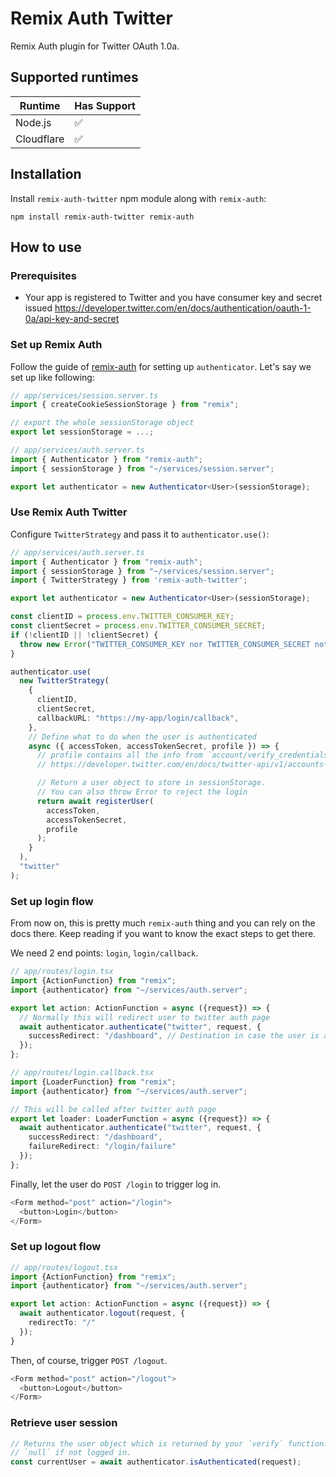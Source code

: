 # Remix Auth Twitter

Remix Auth plugin for Twitter OAuth 1.0a.

## Supported runtimes

| Runtime    | Has Support |
| ---------- | ----------- |
| Node.js    | ✅          |
| Cloudflare | ✅          |

<!-- If it doesn't support one runtime, explain here why -->

## Installation

Install `remix-auth-twitter` npm module along with `remix-auth`:

```shell
npm install remix-auth-twitter remix-auth
```
## How to use

### Prerequisites

* Your app is registered to Twitter and you have consumer key and secret issued https://developer.twitter.com/en/docs/authentication/oauth-1-0a/api-key-and-secret

### Set up Remix Auth

Follow the guide of [remix-auth](https://github.com/sergiodxa/remix-auth) for setting up `authenticator`. Let's say we set up like following:

```typescript
// app/services/session.server.ts
import { createCookieSessionStorage } from "remix";

// export the whole sessionStorage object
export let sessionStorage = ...;
```

```typescript
// app/services/auth.server.ts
import { Authenticator } from "remix-auth";
import { sessionStorage } from "~/services/session.server";

export let authenticator = new Authenticator<User>(sessionStorage);
```

### Use Remix Auth Twitter

Configure `TwitterStrategy` and pass it to `authenticator.use()`:

```typescript jsx
// app/services/auth.server.ts
import { Authenticator } from "remix-auth";
import { sessionStorage } from "~/services/session.server";
import { TwitterStrategy } from 'remix-auth-twitter';

export let authenticator = new Authenticator<User>(sessionStorage);

const clientID = process.env.TWITTER_CONSUMER_KEY;
const clientSecret = process.env.TWITTER_CONSUMER_SECRET;
if (!clientID || !clientSecret) {
  throw new Error("TWITTER_CONSUMER_KEY nor TWITTER_CONSUMER_SECRET not given");
}

authenticator.use(
  new TwitterStrategy(
    {
      clientID,
      clientSecret,
      callbackURL: "https://my-app/login/callback",
    },
    // Define what to do when the user is authenticated
    async ({ accessToken, accessTokenSecret, profile }) => {
      // profile contains all the info from `account/verify_credentials`
      // https://developer.twitter.com/en/docs/twitter-api/v1/accounts-and-users/manage-account-settings/api-reference/get-account-verify_credentials

      // Return a user object to store in sessionStorage.
      // You can also throw Error to reject the login
      return await registerUser(
        accessToken,
        accessTokenSecret,
        profile
      );
    }
  ),
  "twitter"
);
```

### Set up login flow
From now on, this is pretty much `remix-auth` thing and you can rely on the docs there. Keep reading if you want to know the exact steps to get there.

We need 2 end points: `login`, `login/callback`.

```typescript jsx
// app/routes/login.tsx
import {ActionFunction} from "remix";
import {authenticator} from "~/services/auth.server";

export let action: ActionFunction = async ({request}) => {
  // Normally this will redirect user to twitter auth page
  await authenticator.authenticate("twitter", request, {
    successRedirect: "/dashboard", // Destination in case the user is already logged in
  });
};
```

```typescript jsx
// app/routes/login.callback.tsx
import {LoaderFunction} from "remix";
import {authenticator} from "~/services/auth.server";

// This will be called after twitter auth page 
export let loader: LoaderFunction = async ({request}) => {
  await authenticator.authenticate("twitter", request, {
    successRedirect: "/dashboard",
    failureRedirect: "/login/failure"
  });
};
```

Finally, let the user do `POST /login` to trigger log in.
```typescript jsx
<Form method="post" action="/login">
  <button>Login</button>
</Form>
```
### Set up logout flow
```typescript jsx
// app/routes/logout.tsx
import {ActionFunction} from "remix";
import {authenticator} from "~/services/auth.server";

export let action: ActionFunction = async ({request}) => {
  await authenticator.logout(request, {
    redirectTo: "/"
  });
}
```

Then, of course, trigger `POST /logout`.

```typescript jsx
<Form method="post" action="/logout">
  <button>Logout</button>
</Form>
```
### Retrieve user session

```typescript jsx
// Returns the user object which is returned by your `verify` function.
// `null` if not logged in.
const currentUser = await authenticator.isAuthenticated(request);
```
